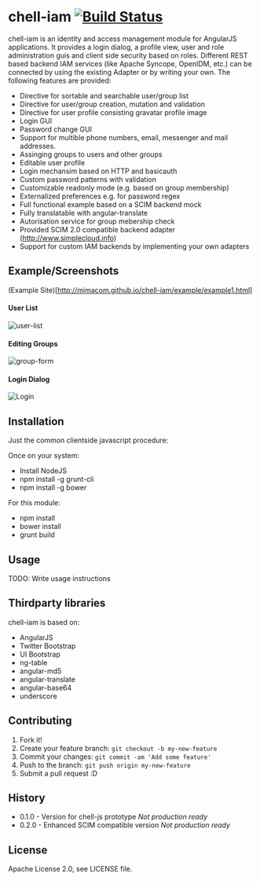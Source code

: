 # chell-iam [![Build Status](https://travis-ci.org/mimacom/chell-iam.svg?branch=master)](https://travis-ci.org/mimacom/chell-iam)

chell-iam is an identity and access management module for AngularJS applications. It provides a login dialog, a profile view, user and role administration guis and client side security based on roles.
Different REST based backend IAM services (like Apache Syncope, OpenIDM, etc.) can be connected by using the existing Adapter or by writing your own. The following features are provided:

- Directive for sortable and searchable user/group list
- Directive for user/group creation, mutation and validation
- Directive for user profile consisting gravatar profile image
- Login GUI
- Password change GUI
- Support for multible phone numbers, email, messenger and mail addresses.
- Assinging groups to users and other groups
- Editable user profile
- Login mechansim based on HTTP and basicauth
- Custom password patterns with validation
- Customizable readonly mode (e.g. based on group membership)
- Externalized preferences e.g. for password regex
- Full functional example based on a SCIM backend mock
- Fully translatable with angular-translate
- Autorisation service for group mebership check
- Provided SCIM 2.0 compatible backend adapter (http://www.simplecloud.info)
- Support for custom IAM backends by implementing your own adapters

## Example/Screenshots

(Example Site)[http://mimacom.github.io/chell-iam/example/example1.html]

#### User List
![user-list](https://raw.githubusercontent.com/mimacom/chell-iam/gh-pages/screenshots/user-list.png "User List")

#### Editing Groups
![group-form](https://raw.githubusercontent.com/mimacom/chell-iam/gh-pages/screenshots/group-form.png "Editing Groups")

#### Login Dialog
![Login](https://raw.githubusercontent.com/mimacom/chell-iam/gh-pages/screenshots/login.png "Login Dialog")

## Installation

Just the common clientside javascript procedure:

Once on your system:
- Install NodeJS
- npm install -g grunt-cli
- npm install -g bower

For this module:
- npm install
- bower install
- grunt build

## Usage

TODO: Write usage instructions

## Thirdparty libraries

chell-iam is based on:
 - AngularJS
 - Twitter Bootstrap
 - UI Bootstrap
 - ng-table
 - angular-md5
 - angular-translate
 - angular-base64
 - underscore

## Contributing

1. Fork it!
2. Create your feature branch: `git checkout -b my-new-feature`
3. Commit your changes: `git commit -am 'Add some feature'`
4. Push to the branch: `git push origin my-new-feature`
5. Submit a pull request :D

## History

- 0.1.0 - Version for chell-js prototype *Not production ready*
- 0.2.0 - Enhanced SCIM compatible version *Not production ready*

## License

Apache License 2.0, see LICENSE file.
